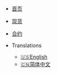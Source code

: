 <!-- _navbar.md -->

* [首页](/)

* [现货](/zh-cn/spot/market/public_time)

* [合约](/zh-cn/future-u/market/symbol_all)

* Translations
  * [:us:English](/en/)
  * [:cn:简体中文](/zh-cn/)